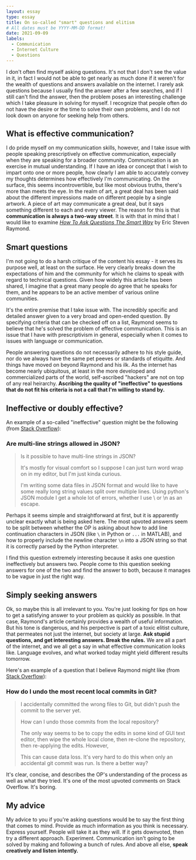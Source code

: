```yaml
---
layout: essay
type: essay
title: On so-called "smart" questions and elitism
# All dates must be YYYY-MM-DD format!
date: 2021-09-09
labels:
  - Communication
  - Internet Culture
  - Questions
---
```


I don't often find myself asking questions. It's not that I don't see the value in it, in fact I would not be able to get nearly as much done if it weren't for the wealth of questions and answers available on the internet. I rarely ask questions because I usually find the answer after a few searches, and if I still can't find the answer, then the problem poses an interesting challenge which I take pleasure in solving for myself. I recognize that people often do not have the desire or the time to solve their own problems, and I do not look down on anyone for seeking help from others.

## What is effective communication?

I do pride myself on my communication skills, however, and I take issue with people speaking prescriptively on effective communication, expecially when they are speaking for a broader community. Communication is an exercise in mutual understanding. If I have an idea or concept that I wish to impart onto one or more people, how clearly I am able to accurately convey my thoughts determines how effectively I'm communicating. On the surface, this seems incontrovertible, but like most obvious truths, there's more than meets the eye. In the realm of art, a great deal has been said about the different impressions made on different people by a single artwork. A piece of art may communicate a great deal, but it says something different to each and every viewer. The reason for this is that **communication is always a two-way street**. It is with that in mind that I would like to examine [*How To Ask Questions The Smart Way*](http://www.catb.org/esr/faqs/smart-questions.html) by Eric Steven Raymond.

## Smart questions

I'm not going to do a harsh critique of the content his essay - it serves its purpose well, at least on the surface. He very clearly breaks down the expectations of him and the community for which he claims to speak with regard to technical questions. Given how widely this article has been shared, I imagine that a great many people do agree that he speaks for them, and he appears to be an active member of various online communities.

It's the entire premise that I take issue with. The incredibly specific and detailed answer given to a very broad and open-ended question. By specifying criteria that can be checked off on a list, Raymond seems to believe that he's solved the problem of effective communication. This is an issue that I have with prescriptivism in general, especially when it comes to issues with language or communication.

People answering questions do not necessarily adhere to his style guide, nor do we always have the same pet peeves or standards of etiquitte. And things have moved on beyond Raymond and his ilk. As the internet has become nearly ubiquitous, at least in the more developed and commercialized parts of the world, self-ascribed "hackers" are not on top of any real heirarchy. **Ascribing the quality of "ineffective" to questions that do not fit his criteria is not a call that I'm willing to stand by.**

## Ineffective or doubly effective?

An example of a so-called "ineffective" question might be the following (from [Stack Overflow](https://stackoverflow.com/questions/2392766/are-multi-line-strings-allowed-in-json)):  
### Are multi-line strings allowed in JSON?

>Is it possible to have multi-line strings in JSON?
>
>It's mostly for visual comfort so I suppose I can just turn word wrap on in my editor, but I'm just kinda curious.
>
>I'm writing some data files in JSON format and would like to have some really long string values split over multiple lines. Using python's JSON module I get a whole lot of errors, whether I use \ or \n as an escape.

Perhaps it seems simple and straightforward at first, but it is apparently unclear exactly what is being asked here. The most upvoted answers seem to be split between whether the OP is asking about how to add line continuation characters in JSON (like `\` in Python or `...` in MATLAB), and how to properly include the newline character `\n` into a JSON string so that it is correctly parsed by the Python interpreter.

I find this question extremely interesting because it asks one question ineffectively but answers two. People come to this question seeking answers for one of the two and find the answer to both, because it manages to be vague in just the right way.

## Simply seeking answers

Ok, so maybe this is all irrelevant to you. You're just looking for tips on how to get a satisfying answer to your problem as quickly as possible. In that case, Raymond's article certainly provides a wealth of useful information. But his tone is dangerous, and his perpective is part of a toxic elitist culture, that permeates not just the internet, but society at large. **Ask stupid questions, and get interesting answers. Break the rules.** We are all a part of the internet, and we all get a say in what effective communication looks like. Language evolves, and what worked today might yield different results tomorrow.

Here's an example of a question that I believe Raymond might like (from [Stack Overflow](https://stackoverflow.com/questions/927358/how-do-i-undo-the-most-recent-local-commits-in-git)): 
### How do I undo the most recent local commits in Git?

>I accidentally committed the wrong files to Git, but didn't push the commit to the server yet.
>
>How can I undo those commits from the local repository?
>
>The only way seems to be to copy the edits in some kind of GUI text editor, then wipe the whole local clone, then re-clone the repository, then re-applying the edits. However,
>
>This can cause data loss.
>It's very hard to do this when only an accidental git commit was run.
>Is there a better way?

It's clear, concise, and describes the OP's understanding of the process as well as what they tried. It's one of the most upvoted comments on Stack Overflow. It's boring.

## My advice

My advice to you if you're asking questions would be to say the first thing that comes to mind. Provide as much information as you think is necessary. Express yourself. People will take it as they will. If it gets downvoted, then try a different approach. Experiment. Communication isn't going to be solved by making and following a bunch of rules. And above all else, **speak creatively and listen intently.**  
